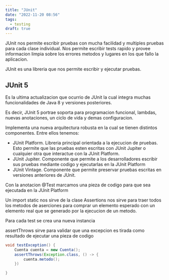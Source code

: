 ```yaml
---
title: "JUnit"
date: "2022-11-20 08:56"
tags: 
  - testing
draft: true
---
```

JUnit nos permite escribir pruebas con mucha facilidad y multiples pruebas para cada clase individual. Nos permite escribir tests rapido y provee informacion limpia sobre los errores metodos y lugares en los que fallo la aplicacion.

JUnit es una libreria que nos permite escribir y ejecutar pruebas. 

## JUnit 5
Es la ultima actualizacion que ocurrio de JUnit la cual integra muchas funcionalidades de Java 8 y versiones posteriores. 

Es decir, JUnit 5 portrae soporta para programacion funcional, lambdas, nuevas anotaciones, un ciclo de vida y demas configuracion.

Implementa una nueva arquitectura robusta en la cual se tienen distintos componentes. Entre ellos tenemos:
- JUnit Platform. Libreria principal orientada a la ejecucion de pruebas. Esto permite que las pruebas esten escritas con JUnit Jupiter o cualquier otra que interactue con la JUnit Platform.
- JUnit Jupiter. Componente que permite a los desarrolladores escribir sus pruebas mediante codigo y ejecutarlas en la JUnit Platform
- JUnit Vintage. Componente que permite preservar pruebas escritas en versiones anteriores de JUnit.

Con la anotacion @Test marcamos una pieza de codigo para que sea ejecutada en la JUnit Platform

Un import static nos sirve de la clase Assertions nos sirve para traer todos los metodos de aserciones para comprar un elemento esperado con un elemento real que se generado por la ejecucion de un metodo.

Para cada test se crea una nueva instancia 

assertThrows sirve para validar que una excepcion es tirada como resultado de ejecutar una pieza de codigo

```Java
void testException() {
	Cuenta cuenta = new Cuenta();
	assertThrows(Exception.class, () -> {
		cuenta.metodo();
	})

}
```